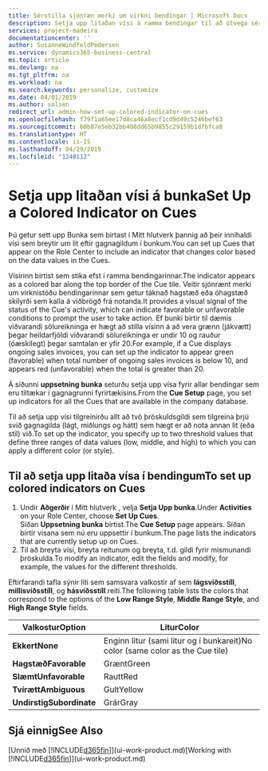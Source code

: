 ```yaml
---
title: Sérstilla sjónræn merki um virkni bendingar | Microsoft Docs
description: Setja upp litaðan vísi á ramma bendingar til að útvega sérsniðið sjónrænt merki um virkni bendingar.
services: project-madeira
documentationcenter: ''
author: SusanneWindfeldPedersen
ms.service: dynamics365-business-central
ms.topic: article
ms.devlang: na
ms.tgt_pltfrm: na
ms.workload: na
ms.search.keywords: personalize, customize
ms.date: 04/01/2019
ms.author: solsen
redirect_url: admin-how-set-up-colored-indicator-on-cues
ms.openlocfilehash: f79f1a65ee17d8ca46a8ecf1cd9d49c5246bef63
ms.sourcegitcommit: 60b87e5eb32bb408dd65b9855c29159b1dfbfca8
ms.translationtype: HT
ms.contentlocale: is-IS
ms.lasthandoff: 04/29/2019
ms.locfileid: "1248112"
---
```

# <a name="set-up-a-colored-indicator-on-cues"></a><span data-ttu-id="09593-103">Setja upp litaðan vísi á bunka</span><span class="sxs-lookup"><span data-stu-id="09593-103">Set Up a Colored Indicator on Cues</span></span>
<span data-ttu-id="09593-104">Þú getur sett upp Bunka sem birtast í Mitt hlutverk þannig að þeir innihaldi vísi sem breytir um lit eftir gagnagildum í bunkum.</span><span class="sxs-lookup"><span data-stu-id="09593-104">You can set up Cues that appear on the Role Center to include an indicator that changes color based on the data values in the Cues.</span></span>

<span data-ttu-id="09593-105">Vísirinn birtist sem stika efst í ramma bendingarinnar.</span><span class="sxs-lookup"><span data-stu-id="09593-105">The indicator appears as a colored bar along the top border of the Cue tile.</span></span> <span data-ttu-id="09593-106">Veitir sjónrænt merki um virknistöðu bendingarinnar sem getur táknað hagstæð eða óhagstæð skilyrði sem kalla á viðbrögð frá notanda.</span><span class="sxs-lookup"><span data-stu-id="09593-106">It provides a visual signal of the status of the Cue's activity, which can indicate favorable or unfavorable conditions to prompt the user to take action.</span></span> <span data-ttu-id="09593-107">Ef bunki birtir til dæmis viðvarandi sölureikninga er hægt að stilla vísinn á að vera grænn (jákvætt) þegar heildarfjöldi viðvarandi sölureikninga er undir 10 og rauður (óæskilegt) þegar samtalan er yfir 20.</span><span class="sxs-lookup"><span data-stu-id="09593-107">For example, if a Cue displays ongoing sales invoices, you can set up the indicator to appear green (favorable) when total number of ongoing sales invoices is below 10, and appears red (unfavorable) when the total is greater than 20.</span></span>

<span data-ttu-id="09593-108">Á síðunni **uppsetning bunka** seturðu setja upp vísa fyrir allar bendingar sem eru tiltækar í gagnagrunni fyrirtækisins.</span><span class="sxs-lookup"><span data-stu-id="09593-108">From the **Cue Setup** page, you set up indicators for all the Cues that are available in the company database.</span></span>

<span data-ttu-id="09593-109">Til að setja upp vísi tilgreinirðu allt að tvö þröskuldsgildi sem tilgreina þrjú svið gagnagilda (lágt, miðlungs og hátt) sem hægt er að nota annan lit (eða stíl) við.</span><span class="sxs-lookup"><span data-stu-id="09593-109">To set up the indicator, you specify up to two threshold values that define three ranges of data values (low, middle, and high) to which you can apply a different color (or style).</span></span>

## <a name="to-set-up-colored-indicators-on-cues"></a><span data-ttu-id="09593-110">Til að setja upp litaða vísa í bendingum</span><span class="sxs-lookup"><span data-stu-id="09593-110">To set up colored indicators on Cues</span></span>
1. <span data-ttu-id="09593-111">Undir **Aðgerðir** í Mitt hlutverk , velja **Setja Upp bunka**.</span><span class="sxs-lookup"><span data-stu-id="09593-111">Under **Activities** on your Role Center, choose **Set Up Cues**.</span></span>  
   <span data-ttu-id="09593-112">Síðan **Uppsetning bunka** birtist.</span><span class="sxs-lookup"><span data-stu-id="09593-112">The **Cue Setup** page appears.</span></span> <span data-ttu-id="09593-113">Síðan birtir vísana sem nú eru uppsettir í bunkum.</span><span class="sxs-lookup"><span data-stu-id="09593-113">The page lists the indicators that are currently setup up on Cues.</span></span>
2. <span data-ttu-id="09593-114">Til að breyta vísi, breyta reitunum og breyta, t.d. gildi fyrir mismunandi þröskulda.</span><span class="sxs-lookup"><span data-stu-id="09593-114">To modify an indicator, edit the fields and modify, for example, the values for the different thresholds.</span></span>  

<span data-ttu-id="09593-115">Eftirfarandi tafla sýnir liti sem samsvara valkostir af sem **lágsviðsstíll**, **millisviðsstíll**, og **hásviðsstíll** reiti.</span><span class="sxs-lookup"><span data-stu-id="09593-115">The following table lists the colors that correspond to the options of the **Low Range Style**, **Middle Range Style**, and **High Range Style** fields.</span></span>

| <span data-ttu-id="09593-116">Valkostur</span><span class="sxs-lookup"><span data-stu-id="09593-116">Option</span></span> | <span data-ttu-id="09593-117">Litur</span><span class="sxs-lookup"><span data-stu-id="09593-117">Color</span></span> |
| --- | --- |
| <span data-ttu-id="09593-118">**Ekkert**</span><span class="sxs-lookup"><span data-stu-id="09593-118">**None**</span></span> |<span data-ttu-id="09593-119">Enginn litur (sami litur og í bunkareit)</span><span class="sxs-lookup"><span data-stu-id="09593-119">No color (same color as the Cue tile)</span></span>|
| <span data-ttu-id="09593-120">**Hagstæð**</span><span class="sxs-lookup"><span data-stu-id="09593-120">**Favorable**</span></span> |<span data-ttu-id="09593-121">Grænt</span><span class="sxs-lookup"><span data-stu-id="09593-121">Green</span></span> |
| <span data-ttu-id="09593-122">**Slæmt**</span><span class="sxs-lookup"><span data-stu-id="09593-122">**Unfavorable**</span></span> |<span data-ttu-id="09593-123">Rautt</span><span class="sxs-lookup"><span data-stu-id="09593-123">Red</span></span> |
| <span data-ttu-id="09593-124">**Tvírætt**</span><span class="sxs-lookup"><span data-stu-id="09593-124">**Ambiguous**</span></span> |<span data-ttu-id="09593-125">Gult</span><span class="sxs-lookup"><span data-stu-id="09593-125">Yellow</span></span> |
| <span data-ttu-id="09593-126">**Undirstig**</span><span class="sxs-lookup"><span data-stu-id="09593-126">**Subordinate**</span></span> |<span data-ttu-id="09593-127">Grár</span><span class="sxs-lookup"><span data-stu-id="09593-127">Gray</span></span> |

## <a name="see-also"></a><span data-ttu-id="09593-128">Sjá einnig</span><span class="sxs-lookup"><span data-stu-id="09593-128">See Also</span></span>
<span data-ttu-id="09593-129">[Unnið með [!INCLUDE[d365fin](includes/d365fin_md.md)]](ui-work-product.md)</span><span class="sxs-lookup"><span data-stu-id="09593-129">[Working with [!INCLUDE[d365fin](includes/d365fin_md.md)]](ui-work-product.md)</span></span>
